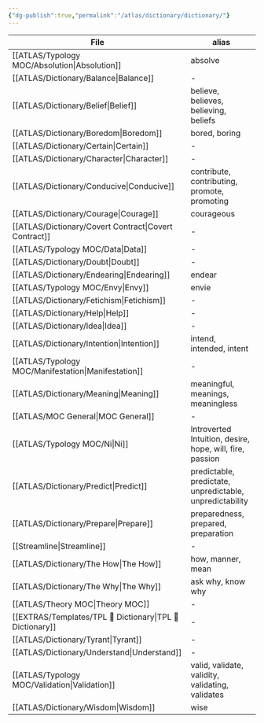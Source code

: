 ```yaml
---
{"dg-publish":true,"permalink":"/atlas/dictionary/dictionary/"}
---
```


| File                                                         | alias                                                    |
| ------------------------------------------------------------ | -------------------------------------------------------- |
| [[ATLAS/Typology MOC/Absolution\|Absolution]]             | absolve                                                  |
| [[ATLAS/Dictionary/Balance\|Balance]]                     | \-                                                       |
| [[ATLAS/Dictionary/Belief\|Belief]]                       | believe, believes, believing, beliefs                    |
| [[ATLAS/Dictionary/Boredom\|Boredom]]                     | bored, boring                                            |
| [[ATLAS/Dictionary/Certain\|Certain]]                     | \-                                                       |
| [[ATLAS/Dictionary/Character\|Character]]                 | \-                                                       |
| [[ATLAS/Dictionary/Conducive\|Conducive]]                 | contribute, contributing, promote, promoting             |
| [[ATLAS/Dictionary/Courage\|Courage]]                     | courageous                                               |
| [[ATLAS/Dictionary/Covert Contract\|Covert Contract]]     | \-                                                       |
| [[ATLAS/Typology MOC/Data\|Data]]                         | \-                                                       |
| [[ATLAS/Dictionary/Doubt\|Doubt]]                         | \-                                                       |
| [[ATLAS/Dictionary/Endearing\|Endearing]]                 | endear                                                   |
| [[ATLAS/Typology MOC/Envy\|Envy]]                         | envie                                                    |
| [[ATLAS/Dictionary/Fetichism\|Fetichism]]                 | \-                                                       |
| [[ATLAS/Dictionary/Help\|Help]]                           | \-                                                       |
| [[ATLAS/Dictionary/Idea\|Idea]]                           | \-                                                       |
| [[ATLAS/Dictionary/Intention\|Intention]]                 | intend, intended, intent                                 |
| [[ATLAS/Typology MOC/Manifestation\|Manifestation]]       | \-                                                       |
| [[ATLAS/Dictionary/Meaning\|Meaning]]                     | meaningful, meanings, meaningless                        |
| [[ATLAS/MOC General\|MOC General]]                        | \-                                                       |
| [[ATLAS/Typology MOC/Ni\|Ni]]                             | Introverted Intuition, desire, hope, will, fire, passion |
| [[ATLAS/Dictionary/Predict\|Predict]]                     | predictable, predictate, unpredictable, unpredictability |
| [[ATLAS/Dictionary/Prepare\|Prepare]]                     | preparedness, prepared, preparation                      |
| [[Streamline\|Streamline]]                                | \-                                                       |
| [[ATLAS/Dictionary/The How\|The How]]                     | how, manner, mean                                        |
| [[ATLAS/Dictionary/The Why\|The Why]]                     | ask why, know why                                        |
| [[ATLAS/Theory MOC\|Theory MOC]]                          | \-                                                       |
| [[EXTRAS/Templates/TPL 📖 Dictionary\|TPL 📖 Dictionary]] | \-                                                       |
| [[ATLAS/Dictionary/Tyrant\|Tyrant]]                       | \-                                                       |
| [[ATLAS/Dictionary/Understand\|Understand]]               | \-                                                       |
| [[ATLAS/Typology MOC/Validation\|Validation]]             | valid, validate, validity, validating, validates         |
| [[ATLAS/Dictionary/Wisdom\|Wisdom]]                       | wise                                                     |


